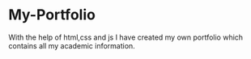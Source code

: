 # My-Portfolio
With the help of html,css and js I have created my own portfolio which contains all my academic information.
